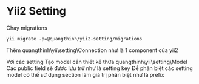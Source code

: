 Yii2 Setting
=========

Chạy migrations
```
yii migrate -p=@quangthinh/yii2-setting/migrations
```

Thêm quangthinh\yii\setting\Connection như là 1 component của yii2

Với các setting
Tạo model cần thiết kế thừa quangthinh\yii\setting\Model
Các public field sẽ được lưu trữ như là setting key
Để phân biệt các setting model có thể sử dụng section
làm giá trị phân biệt như là prefix